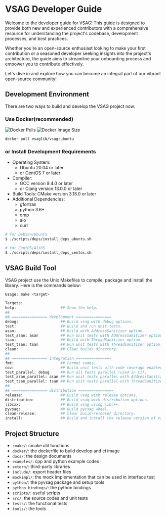# VSAG Developer Guide

Welcome to the developer guide for VSAG! This guide is designed to provide both new and experienced contributors with a comprehensive resource for understanding the project's codebase, development processes, and best practices.

Whether you're an open-source enthusiast looking to make your first contribution or a seasoned developer seeking insights into the project's architecture, the guide aims to streamline your onboarding process and empower you to contribute effectively.

Let's dive in and explore how you can become an integral part of our vibrant open-source community!

## Development Environment

There are two ways to build and develop the VSAG project now.

### Use Docker(recommended)

![Docker Pulls](https://img.shields.io/docker/pulls/vsaglib/vsag)
![Docker Image Size](https://img.shields.io/docker/image-size/vsaglib/vsag)

```bash
docker pull vsaglib/vsag:ubuntu
```

### or Install Development Requirements

- Operating System:
  - Ubuntu 20.04 or later
  - or CentOS 7 or later
- Compiler:
  - GCC version 9.4.0 or later
  - or Clang version 13.0.0 or later
- Build Tools: CMake version 3.18.0 or later
- Additional Dependencies:
  - gfortran
  - python 3.6+
  - omp
  - aio
  - curl

```bash
# for Debian/Ubuntu
$ ./scripts/deps/install_deps_ubuntu.sh

# for CentOS/AliOS
$ ./scripts/deps/install_deps_centos.sh
```

## VSAG Build Tool
VSAG project use the Unix Makefiles to compile, package and install the library. Here is the commands below:
```bash
Usage: make <target>

Targets:
help:                    ## Show the help.
##
## ================ development ================
debug:                   ## Build vsag with debug options.
test:                    ## Build and run unit tests.
asan:                    ## Build with AddressSanitizer option.
test_asan: asan          ## Run unit tests with AddressSanitizer option.
tsan:                    ## Build with ThreadSanitizer option.
test_tsan: tsan          ## Run unit tests with ThreadSanitizer option.
clean:                   ## Clear build/ directory.
##
## ================ integration ================
fmt:                     ## Format codes.
cov:                     ## Build unit tests with code coverage enabled.
test_parallel: debug     ## Run all tests parallel (used in CI).
test_asan_parallel: asan ## Run unit tests parallel with AddressSanitizer option.
test_tsan_parallel: tsan ## Run unit tests parallel with ThreadSanitizer option.
##
## ================ distribution ================
release:                 ## Build vsag with release options.
distribution:            ## Build vsag with distribution options.
libcxx:                  ## Build vsag using libc++.
pyvsag:                  ## Build pyvsag wheel.
clean-release:           ## Clear build-release/ directory.
install:                 ## Build and install the release version of vsag.
```

## Project Structure
- `cmake/`: cmake util functions
- `docker/`: the dockerfile to build develop and ci image
- `docs/`: the design documents
- `examples/`: cpp and python example codes
- `extern/`: third-party libraries
- `include/`: export header files
- `mockimpl/`: the mock implementation that can be used in interface test
- `python/`: the pyvsag package and setup tools
- `python_bindings/`: the python bindings
- `scripts/`: useful scripts
- `src/`: the source codes and unit tests
- `tests/`: the functional tests
- `tools/`: the tools
